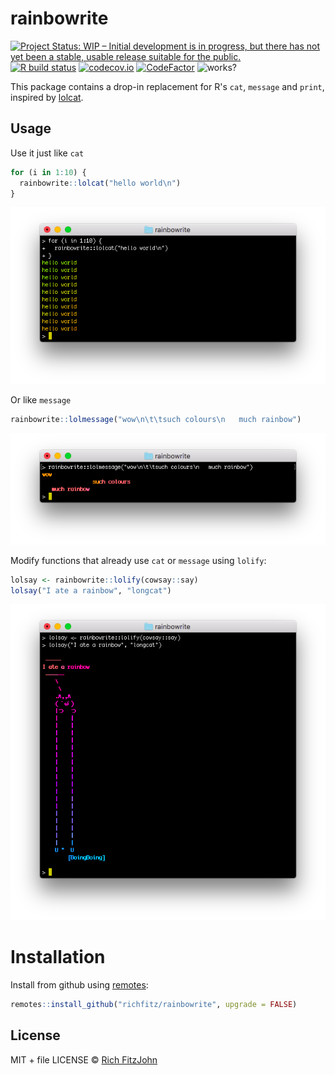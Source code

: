 # rainbowrite

<!-- badges: start -->
[![Project Status: WIP – Initial development is in progress, but there has not yet been a stable, usable release suitable for the public.](https://www.repostatus.org/badges/latest/wip.svg)](https://www.repostatus.org/#wip)
[![R build status](https://github.com/richfitz/rainbowrite/workflows/R-CMD-check/badge.svg)](https://github.com/richfitz/rainbowrite/actions)
[![codecov.io](https://codecov.io/github/richfitz/rainbowrite/coverage.svg?branch=master)](https://codecov.io/github/richfitz/rainbowrite?branch=master)
[![CodeFactor](https://www.codefactor.io/repository/github/richfitz/rainbowrite/badge)](https://www.codefactor.io/repository/github/richfitz/rainbowrite)
![works?](https://img.shields.io/badge/works-on%20my%20machine-pink)
<!-- badges: end -->

This package contains a drop-in replacement for R's `cat`, `message` and `print`, inspired by [lolcat](https://github.com/busyloop/lolcat).

## Usage

Use it just like `cat`


```r
for (i in 1:10) {
  rainbowrite::lolcat("hello world\n")
}
```

![lolcat](man/figures/lolcat.png)

Or like `message`


```r
rainbowrite::lolmessage("wow\n\t\tsuch colours\n   much rainbow")
```

![lolmessage](man/figures/lolmessage.png)


Modify functions that already use `cat` or `message` using `lolify`:


```r
lolsay <- rainbowrite::lolify(cowsay::say)
lolsay("I ate a rainbow", "longcat")
```

![lolify](man/figures/lolify.png)

# Installation

Install from github using [remotes](https://github.com/r-lib/remotes):

```r
remotes::install_github("richfitz/rainbowrite", upgrade = FALSE)
```

## License

MIT + file LICENSE © [Rich FitzJohn](https://github.com/richfitz)
